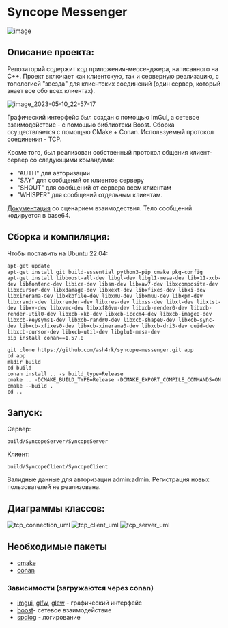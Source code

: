 # Syncope Messenger

![image](https://github.com/ash4rk/syncope-messenger/assets/30512240/a805e8a6-8413-4073-87dc-8ebaae3f7f57)


## Описание проекта:
Репозиторий содержит код приложения-мессенджера, написанного на C++. Проект включает как клиентскую, так и серверную реализацию, с топологией "звезда" для клиентских соединений (один сервер, который знает все обо всех клиентах).

![image_2023-05-10_22-57-17](https://github.com/ash4rk/syncope-messenger/assets/30512240/82a7aa28-9ce0-4839-9228-cd227004bf4e)

Графический интерфейс был создан с помощью ImGui, а сетевое взаимодействие - с помощью библиотеки Boost. Сборка осуществляется с помощью CMake + Conan. Используемый протокол соединения - TCP.

Кроме того, был реализован собственный протокол общения клиент-сервер со следующими командами:
- "AUTH" для авторизации
- "SAY" для сообщений от клиентов серверу 
- "SHOUT" для сообщений от сервера всем клиентам
- "WHISPER" для сообщений отдельным клиентам.

[Документация](docs/protocol.md) со сценарием взаимодествия. Тело сообщений кодируется в base64.

## Сборка и компиляция:
Чтобы поставить на Ubuntu 22.04:
```
apt-get update
apt-get install git build-essential python3-pip cmake pkg-config
apt-get install libboost-all-dev libgl-dev libgl1-mesa-dev libx11-xcb-dev libfontenc-dev libice-dev libsm-dev libxaw7-dev libxcomposite-dev libxcursor-dev libxdamage-dev libxext-dev libxfixes-dev libxi-dev libxinerama-dev libxkbfile-dev libxmu-dev libxmuu-dev libxpm-dev libxrandr-dev libxrender-dev libxres-dev libxss-dev libxt-dev libxtst-dev libxv-dev libxvmc-dev libxxf86vm-dev libxcb-render0-dev libxcb-render-util0-dev libxcb-xkb-dev libxcb-icccm4-dev libxcb-image0-dev libxcb-keysyms1-dev libxcb-randr0-dev libxcb-shape0-dev libxcb-sync-dev libxcb-xfixes0-dev libxcb-xinerama0-dev libxcb-dri3-dev uuid-dev libxcb-cursor-dev libxcb-util-dev libglu1-mesa-dev
pip install conan==1.57.0
```
```
git clone https://github.com/ash4rk/syncope-messenger.git app
cd app
mkdir build
cd build
conan install .. -s build_type=Release
cmake .. -DCMAKE_BUILD_TYPE=Release -DCMAKE_EXPORT_COMPILE_COMMANDS=ON
cmake --build .
cd ..
```

## Запуск:
Сервер:
```
build/SyncopeServer/SyncopeServer
```
Клиент:
```
build/SyncopeClient/SyncopeClient
```
Валидные данные для авторизации admin:admin.
Регистрация новых пользователей не реализована.

## Диаграммы классов:

![tcp_connection_uml](https://github.com/ash4rk/syncope-messenger/assets/30512240/4a626019-2544-40c4-83c4-c7069281bacd)
![tcp_client_uml](https://github.com/ash4rk/syncope-messenger/assets/30512240/6c005301-1364-443e-b34f-b3416115a6ce)
![tcp_server_uml](https://github.com/ash4rk/syncope-messenger/assets/30512240/9b0f5053-49eb-4010-8f9e-2809c69828d2)

## Необходимые пакеты
- [cmake](https://cmake.org/)
- [conan](https://github.com/conan-io/conan)
### Зависимости (загружаются через conan)
- [imgui](https://github.com/ocornut/imgui), [glfw](https://github.com/glfw/glfw), [glew](http://github.com/nigels-com/glew) - графический интерфейс
- [boost](https://www.boost.org)- сетевое взаимодействие
- [spdlog](https://github.com/conan-io/conan-center-index) - логирование
